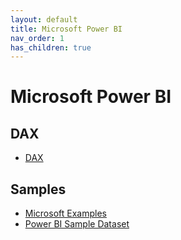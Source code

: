```yaml
---
layout: default
title: Microsoft Power BI
nav_order: 1
has_children: true
---
```


# Microsoft Power BI

## DAX
- [DAX](./dax.md)

## Samples
- [Microsoft Examples](./microsoft-sampel-financial.md)
- [Power BI Sample Dataset](power_bi_sample-dataset.md)
